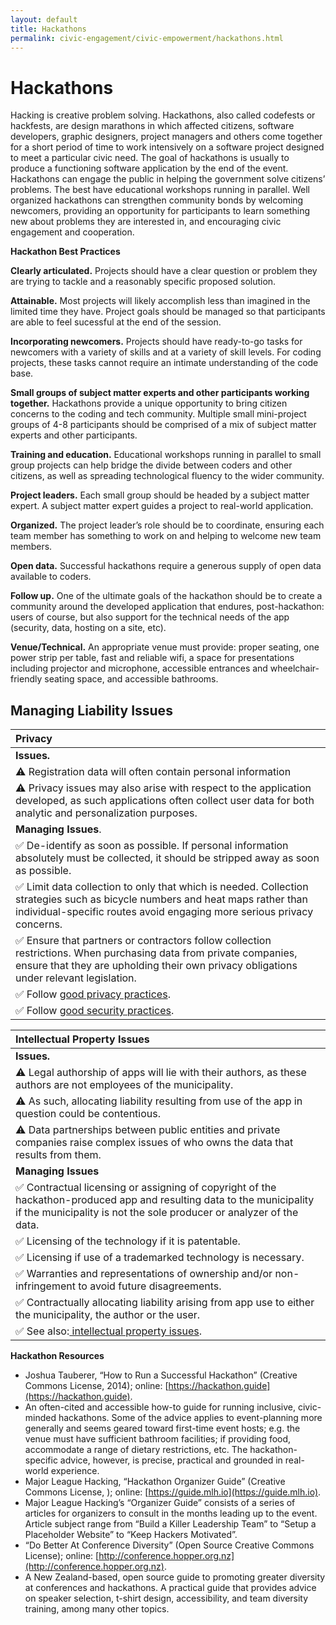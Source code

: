 ```yaml
---
layout: default
title: Hackathons
permalink: civic-engagement/civic-empowerment/hackathons.html
---
```


# Hackathons

Hacking is creative problem solving. Hackathons, also called codefests or hackfests, are design marathons in which affected citizens, software developers, graphic designers, project managers and others come together for a short period of time to work intensively on a software project designed to meet a particular civic need. The goal of hackathons is usually to produce a functioning software application by the end of the event. Hackathons can engage the public in helping the government solve citizens’ problems. The best have educational workshops running in parallel. Well organized hackathons can strengthen community bonds by welcoming newcomers, providing an opportunity for participants to learn something new about problems they are interested in, and encouraging civic engagement and cooperation.

**Hackathon Best Practices**

**Clearly articulated.** Projects should have a clear question or problem they are trying to tackle and a reasonably specific proposed solution.

**Attainable.** Most projects will likely accomplish less than imagined in the limited time they have. Project goals should be managed so that participants are able to feel sucessful at the end of the session.

**Incorporating newcomers.** Projects should have ready-to-go tasks for newcomers with a variety of skills and at a variety of skill levels. For coding projects, these tasks cannot require an intimate understanding of the code base.

**Small groups of subject matter experts and other participants working together.** Hackathons provide a unique opportunity to bring citizen concerns to the coding and tech community. Multiple small mini-project groups of 4-8 participants should be comprised of a mix of subject matter experts and other participants.

**Training and education.** Educational workshops running in parallel to small group projects can help bridge the divide between coders and other citizens, as well as spreading technological fluency to the wider community.

**Project leaders.** Each small group should be headed by a subject matter expert. A subject matter expert guides a project to real-world application.

**Organized.** The project leader’s role should be to coordinate, ensuring each team member has something to work on and helping to welcome new team members.

**Open data.** Successful hackathons require a generous supply of open data available to coders.

**Follow up.** One of the ultimate goals of the hackathon should be to create a community around the developed application that endures, post-hackathon: users of course, but also support for the technical needs of the app \(security, data, hosting on a site, etc\).

**Venue/Technical.** An appropriate venue must provide: proper seating, one power strip per table, fast and reliable wifi, a space for presentations including projector and microphone, accessible entrances and wheelchair-friendly seating space, and accessible bathrooms.

## Managing Liability Issues

| Privacy |
| :--- |
| **Issues.** |
| ⚠ Registration data will often contain personal information |
| ⚠ Privacy issues may also arise with respect to the application developed, as such applications often collect user data for both analytic and personalization purposes. |
| **Managing Issues**. |
| ✅ De-identify as soon as possible.  If personal information absolutely must be collected, it should be stripped away as soon as possible. |
| ✅ Limit data collection to only that which is needed. Collection strategies such as bicycle numbers and heat maps rather than individual-specific routes avoid engaging more serious privacy concerns. |
| ✅ Ensure that partners or contractors follow collection restrictions. When purchasing data from private companies, ensure that they are upholding their own privacy obligations under relevant legislation. |
| ✅ Follow [good privacy practices](../../meta-issues/privacy.md). |
| ✅ Follow [good security practices](../../meta-issues/security.md). |

| Intellectual Property Issues |
| :--- |
| **Issues.** |
| ⚠ Legal authorship of apps will lie with their authors, as these authors are not employees of the municipality. |
| ⚠ As such, allocating liability resulting from use of the app in question could be contentious. |
| ⚠ Data partnerships between public entities and private companies raise complex issues of who owns the data that results from them. |
| **Managing Issues** |
| ✅ Contractual licensing or assigning of copyright of the hackathon-produced app and resulting data to the municipality if the municipality is not the sole producer or analyzer of the data. |
| ✅ Licensing of the technology if it is patentable. |
| ✅ Licensing if use of a trademarked technology is necessary. |
| ✅ Warranties and representations of ownership and/or non-infringement to avoid future disagreements. |
| ✅ Contractually allocating liability arising from app use to either the municipality, the author or the user. |
| ✅ See also:[ intellectual property issues](../../meta-issues/untitled-1.md). |

**Hackathon Resources**

* Joshua Tauberer, “How to Run a Successful Hackathon” \(Creative Commons License, 2014\); online: [https://hackathon.guide](https://hackathon.guide).
* An often-cited and accessible how-to guide for running inclusive, civic-minded hackathons. Some of the advice applies to event-planning more generally and seems geared toward first-time event hosts; e.g. the venue must have sufficient bathroom facilities; if providing food, accommodate a range of dietary restrictions, etc. The hackathon-specific advice, however, is precise, practical and grounded in real-world experience.
* Major League Hacking, “Hackathon Organizer Guide” \(Creative Commons License, \); online: [https://guide.mlh.io](https://guide.mlh.io).
* Major League Hacking’s “Organizer Guide” consists of a series of articles for organizers to consult in the months leading up to the event. Article subject range from “Build a Killer Leadership Team” to “Setup a Placeholder Website” to “Keep Hackers Motivated”.
* “Do Better At Conference Diversity” \(Open Source Creative Commons License\); online: [http://conference.hopper.org.nz](http://conference.hopper.org.nz).
* A New Zealand-based, open source guide to promoting greater diversity at conferences and hackathons. A practical guide that provides advice on speaker selection, t-shirt design, accessibility, and team diversity training, among many other topics.

